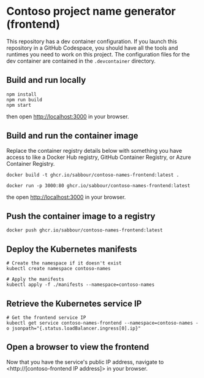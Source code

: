 # Contoso project name generator (frontend)
This repository has a dev container configuration. If you launch this repository in a GitHub Codespace, you should have all the tools and runtimes you need to work on this project. The configuration files for the dev container are contained in the `.devcontainer` directory.

## Build and run locally
```
npm install
npm run build
npm start
```

then open <http://localhost:3000> in your browser.

## Build and run the container image
Replace the container registry details below with something you have access to like a Docker Hub registry, GitHub Container Registry, or Azure Container Registry.
```
docker build -t ghcr.io/sabbour/contoso-names-frontend:latest .

docker run -p 3000:80 ghcr.io/sabbour/contoso-names-frontend:latest
```

the open <http://localhost:3000> in your browser.

## Push the container image to a registry
```
docker push ghcr.io/sabbour/contoso-names-frontend:latest
```

## Deploy the Kubernetes manifests
```
# Create the namespace if it doesn't exist
kubectl create namespace contoso-names

# Apply the manifests
kubectl apply -f ./manifests --namespace=contoso-names
```

## Retrieve the Kubernetes service IP
```
# Get the frontend service IP
kubectl get service contoso-names-frontend --namespace=contoso-names -o jsonpath="{.status.loadBalancer.ingress[0].ip}"
```

## Open a browser to view the frontend
Now that you have the service's public IP address, navigate to <http://[contoso-frontend IP address]> in your browser.